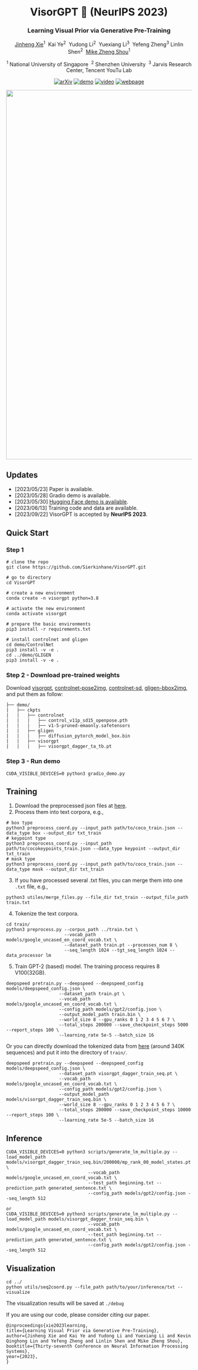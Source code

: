 [//]: # (<div align=center>)

[//]: # (<img src="visorgpt_title.png" width="400">)

[//]: # (</div>)

<div align="center">
<h1>VisorGPT 🎨 (NeurIPS 2023)</h1>
<h3>Learning Visual Prior via Generative Pre-Training</h3>


[Jinheng Xie](https://sierkinhane.github.io/)<sup>1</sup>&nbsp; Kai Ye<sup>2</sup>&nbsp; Yudong Li<sup>2</sup>&nbsp; Yuexiang Li<sup>3</sup>&nbsp; Yefeng Zheng<sup>3</sup> Linlin Shen<sup>2</sup>&nbsp; [Mike Zheng Shou](https://scholar.google.com/citations?hl=zh-CN&user=h1-3lSoAAAAJ&view_op=list_works&sortby=pubdate)<sup>1</sup> 

<sup>1</sup> National University of Singapore&nbsp; <sup>2</sup> Shenzhen University&nbsp; <sup>3</sup> Jarvis Research Center, Tencent YouTu Lab

[![arXiv](https://img.shields.io/badge/arXiv-<2305.13777>-<COLOR>.svg)](http://arxiv.org/abs/2305.13777) [![demo](https://img.shields.io/badge/demo-<huggingface>-<COLOR>.svg)](https://huggingface.co/spaces/szukevin/VISOR-GPT) [![video](https://img.shields.io/badge/video-<youtube>-<COLOR>.svg)](https://www.youtube.com/watch?v=8FDoBfxSY8I) [![webpage](https://img.shields.io/badge/webpage-<github.io>-<COLOR>.svg)](https://sierkinhane.github.io/visor-gpt/)

</div>

<img src="demo.gif" width="1000">

## Updates

- [2023/05/23] Paper is available.
- [2023/05/28] Gradio demo is available.
- [2023/05/30] [Hugging Face demo is available](https://huggingface.co/spaces/szukevin/VISOR-GPT).
- [2023/06/13] Training code and data are available.
- [2023/09/22] VisorGPT is accepted by **NeurIPS 2023**.

## Quick Start

### Step 1

```
# clone the repo
git clone https://github.com/Sierkinhane/VisorGPT.git

# go to directory
cd VisorGPT

# create a new environment
conda create -n visorgpt python=3.8

# activate the new environment
conda activate visorgpt

# prepare the basic environments
pip3 install -r requirements.txt

# install controlnet and gligen
cd demo/ControlNet
pip3 install -v -e .
cd ../demo/GLIGEN
pip3 install -v -e .
```

### Step 2 - Download pre-trained weights

Download [visorgpt](https://drive.google.com/file/d/1Pk4UPNKBMH-0uRLmK5COYTca7FUrN8XY/view?usp=sharing), [controlnet-pose2img](https://huggingface.co/lllyasviel/ControlNet-v1-1/blob/main/control_v11p_sd15_openpose.pth), [controlnet-sd](https://huggingface.co/runwayml/stable-diffusion-v1-5/blob/main/v1-5-pruned-emaonly.safetensors), [gligen-bbox2img](https://huggingface.co/gligen/gligen-generation-text-box/blob/main/diffusion_pytorch_model.bin), and put them as follow:

```
├── demo/
|   ├── ckpts
|   |   ├── controlnet
|   |   |   ├── control_v11p_sd15_openpose.pth
|   |   |   ├── v1-5-pruned-emaonly.safetensors
|   |   ├── gligen
|   |   |   ├── diffusion_pytorch_model_box.bin
|   |   ├── visorgpt
|   |   |   ├── visorgpt_dagger_ta_tb.pt
```

### Step 3 - Run demo

```
CUDA_VISIBLE_DEVICES=0 python3 gradio_demo.py
```

## Training
1. Download the preprocessed json files at [here](https://drive.google.com/drive/folders/1PL3RMPLUT3bFB-RHtMBzVkOLbQu_rDJF?usp=sharing).
2. Process them into text corpora,
e.g.,
```
# box type
python3 preprocess_coord.py --input_path path/to/coco_train.json --data_type box --output_dir txt_train
# keypoint type
python3 preprocess_coord.py --input_path path/to/cocokeypoints_train.json --data_type keypoint --output_dir txt_train
# mask type
python3 preprocess_coord.py --input_path path/to/coco_train.json --data_type mask --output_dir txt_train
```
3. If you have processed several .txt files, you can merge them into one `.txt` file, e.g.,
```
python3 utiles/merge_files.py --file_dir txt_train --output_file_path train.txt
```
4. Tokenize the text corpora.
```
cd train/
python3 preprocess.py --corpus_path ../train.txt \
                      --vocab_path models/google_uncased_en_coord_vocab.txt \
                      --dataset_path train.pt --processes_num 8 \
                      --seq_length 1024 --tgt_seq_length 1024 --data_processor lm
```
5. Train GPT-2 (based) model. The training process requires 8 V100(32GB).
```
deepspeed pretrain.py --deepspeed --deepspeed_config models/deepspeed_config.json \
                    --dataset_path train.pt \
                    --vocab_path models/google_uncased_en_coord_vocab.txt \
                    --config_path models/gpt2/config.json \
                    --output_model_path train.bin \
                    --world_size 8 --gpu_ranks 0 1 2 3 4 5 6 7 \
                    --total_steps 200000 --save_checkpoint_steps 5000 --report_steps 100 \
                    --learning_rate 5e-5 --batch_size 16
```
Or you can directly download the tokenized data from [here](https://drive.google.com/file/d/1VVw7zypNtkiMwJa3exGVZ31XnZCjYU6f/view?usp=sharing) (around 340K sequences)  and put it into the directory of `train/`. 
```
deepspeed pretrain.py --deepspeed --deepspeed_config models/deepspeed_config.json \
                    --dataset_path visorgpt_dagger_train_seq.pt \
                    --vocab_path models/google_uncased_en_coord_vocab.txt \
                    --config_path models/gpt2/config.json \
                    --output_model_path models/visorgpt_dagger_train_seq.bin \
                    --world_size 8 --gpu_ranks 0 1 2 3 4 5 6 7 \
                    --total_steps 200000 --save_checkpoint_steps 10000 --report_steps 100 \
                    --learning_rate 5e-5 --batch_size 16
```

## Inference
```
CUDA_VISIBLE_DEVICES=0 python3 scripts/generate_lm_multiple.py --load_model_path models/visorgpt_dagger_train_seq.bin/200000/mp_rank_00_model_states.pt \
                               --vocab_path models/google_uncased_en_coord_vocab.txt \
                               --test_path beginning.txt --prediction_path generated_sentence.txt \
                               --config_path models/gpt2/config.json --seq_length 512
                               
or 
CUDA_VISIBLE_DEVICES=0 python3 scripts/generate_lm_multiple.py --load_model_path models/visorgpt_dagger_train_seq.bin \
                               --vocab_path models/google_uncased_en_coord_vocab.txt \
                               --test_path beginning.txt --prediction_path generated_sentence.txt \
                               --config_path models/gpt2/config.json --seq_length 512
```
## Visualization
```
cd ../
python utils/seq2coord.py --file_path path/to/your/inference/txt --visualize
```
The visualization results will be saved at `./debug`

If you are using our code, please consider citing our paper.

```
@inproceedings{xie2023learning,
title={Learning Visual Prior via Generative Pre-Training},
author={Jinheng Xie and Kai Ye and Yudong Li and Yuexiang Li and Kevin Qinghong Lin and Yefeng Zheng and Linlin Shen and Mike Zheng Shou},
booktitle={Thirty-seventh Conference on Neural Information Processing Systems},
year={2023},
}
```